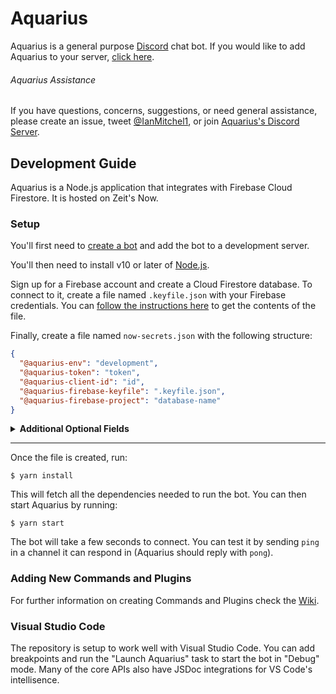 # Aquarius

Aquarius is a general purpose [Discord](https://discordapp.com/) chat bot. If you would like to add Aquarius to your server, [click here](https://aquarius.sh/link).

###### Aquarius Assistance

If you have questions, concerns, suggestions, or need general assistance, please create an issue, tweet [@IanMitchel1](https://twitter.com/ianmitchel1), or join [Aquarius's Discord Server](http://discord.companyinc.company/).

## Development Guide

Aquarius is a Node.js application that integrates with Firebase Cloud Firestore. It is hosted on Zeit's Now.

### Setup

You'll first need to [create a bot](https://discordapp.com/developers/applications/) and add the bot to a development server.

You'll then need to install v10 or later of [Node.js](https://nodejs.org/en/download/).

Sign up for a Firebase account and create a Cloud Firestore database. To connect to it, create a file named `.keyfile.json` with your Firebase credentials. You can [follow the instructions here](https://cloud.google.com/firestore/docs/quickstart-servers#set_up_authentication) to get the contents of the file.

Finally, create a file named `now-secrets.json` with the following structure:

```json
{
  "@aquarius-env": "development",
  "@aquarius-token": "token",
  "@aquarius-client-id": "id",
  "@aquarius-firebase-keyfile": ".keyfile.json",
  "@aquarius-firebase-project": "database-name"
}
```

<details>
  <summary>
    <strong>Additional Optional Fields</strong>
  </summary>

- `"@aquarius-sentry": "url"` - Integrates with [Sentry](https://sentry.io) error reporting
- `"@aquarius-dictionary-api-key": "key"` - Enables the Dictionary command
- `"@aquarius-test-bot-token": "token"` - Enables the test framework (WIP)
- `"@aquarius-hearthstone-key": "key"` - Enables the Hearthstone command
- `"@aquarius-timber-key": "key"` - Enables logging to [Timber](https://timber.io)
- `"@aquarius-showtimes-server": "url"` - Enables the [Deschtimes](http://github.com/ianmitchell/showtimes) command
- `"@aquarius-showtimes-key": "key"` - Enables the [Deschtimes](http://github.com/ianmitchell/showtimes) command
- `"@aquarius-tvdb-api-key": "key"` - Adds Images to the [Deschtimes](http://github.com/ianmitchell/showtimes) Command
- `"@aquarius-github-api-token": "token"` - Enables the Release command to automatically notify users of updates
- `"@aquarius-dark-sky-api-key": "key"` - Enables the Weather command
- `"@aquarius-mapbox-api-key": "key"` - Enables the Weather command

</details>

---

Once the file is created, run:

    $ yarn install

This will fetch all the dependencies needed to run the bot. You can then start Aquarius by running:

    $ yarn start

The bot will take a few seconds to connect. You can test it by sending `ping` in a channel it can respond in (Aquarius should reply with `pong`).

### Adding New Commands and Plugins

For further information on creating Commands and Plugins check the [Wiki](/wiki).

### Visual Studio Code

The repository is setup to work well with Visual Studio Code. You can add breakpoints and run the "Launch Aquarius" task to start the bot in "Debug" mode. Many of the core APIs also have JSDoc integrations for VS Code's intellisence.

```

```
